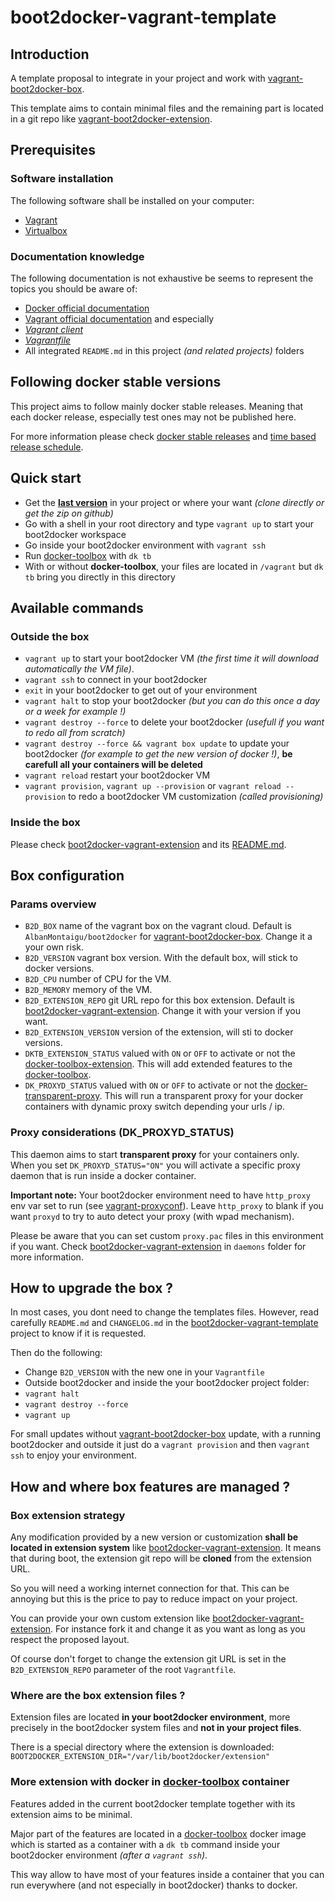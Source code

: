 # boot2docker-vagrant-template

## Introduction

A template proposal to integrate in your project and work with [vagrant-boot2docker-box](https://github.com/AlbanMontaigu/boot2docker-vagrant-box).

This template aims to contain minimal files and the remaining part is located in a git repo like [vagrant-boot2docker-extension](https://github.com/AlbanMontaigu/boot2docker-vagrant-extension).

## Prerequisites

### Software installation

The following software shall be installed on your computer:
- [Vagrant](https://www.vagrantup.com/downloads.html)
- [Virtualbox](https://www.virtualbox.org/wiki/Downloads)

### Documentation knowledge

The following documentation is not exhaustive be seems to represent the topics you should be aware of:
- [Docker official documentation](https://docs.docker.com/)
- [Vagrant official documentation](https://www.vagrantup.com/docs) and especially
 - *[Vagrant client](https://www.vagrantup.com/docs/cli/)*
 - *[Vagrantfile](https://www.vagrantup.com/docs/vagrantfile/)*
- All integrated ```README.md``` in this project *(and related projects)* folders

## Following docker stable versions

This project aims to follow mainly docker stable releases. Meaning that each docker release, especially test ones may not be published here.

For more information please check [docker stable releases](https://download.docker.com/linux/static/stable/x86_64/) and [time based release schedule](https://docs.docker.com/engine/installation/#time-based-release-schedule).

## Quick start

- Get the **[last version](https://github.com/AlbanMontaigu/boot2docker-vagrant-template/releases)** in your project or where your want *(clone directly or get the zip on github)*
- Go with a shell in your root directory and type ```vagrant up``` to start your boot2docker workspace
- Go inside your boot2docker environment with ```vagrant ssh```
- Run [docker-toolbox](https://github.com/AlbanMontaigu/docker-toolbox) with ```dk tb```
- With or without **docker-toolbox**, your files are located in ```/vagrant``` but ```dk tb``` bring you directly in this directory

## Available commands

### Outside the box

- ```vagrant up``` to start your boot2docker VM *(the first time it will download automatically the VM file)*.
- ```vagrant ssh``` to connect in your boot2docker
- ```exit``` in your boot2docker to get out of your environment
- ```vagrant halt``` to stop your boot2docker *(but you can do this once a day or a week for example !)*
- ```vagrant destroy --force``` to delete your boot2docker *(usefull if you want to redo all from scratch)*
- ```vagrant destroy --force && vagrant box update``` to update your boot2docker *(for example to get the new version of docker !)*, **be carefull all your containers will be deleted**
- ```vagrant reload``` restart your boot2docker VM
- ```vagrant provision```, ```vagrant up --provision``` or ```vagrant reload --provision``` to redo a boot2docker VM customization *(called provisioning)*

### Inside the box

Please check [boot2docker-vagrant-extension](https://github.com/AlbanMontaigu/boot2docker-vagrant-extension) and its [README.md](https://github.com/AlbanMontaigu/boot2docker-vagrant-extension/blob/latest/README.md).

## Box configuration

### Params overview

- ```B2D_BOX``` name of the vagrant box on the vagrant cloud. Default is ```AlbanMontaigu/boot2docker``` for [vagrant-boot2docker-box](https://github.com/AlbanMontaigu/boot2docker-vagrant-box). Change it a your own risk.
- ```B2D_VERSION``` vagrant box version. With the default box, will stick to docker versions.
- ```B2D_CPU``` number of CPU for the VM.
- ```B2D_MEMORY``` memory of the VM.
- ```B2D_EXTENSION_REPO``` git URL repo for this box extension. Default is [boot2docker-vagrant-extension](https://github.com/AlbanMontaigu/boot2docker-vagrant-extension). Change it with your version if you want.
- ```B2D_EXTENSION_VERSION``` version of the extension, will sti to docker versions.
- ```DKTB_EXTENSION_STATUS``` valued with ```ON``` or ```OFF``` to activate or not the [docker-toolbox-extension](https://github.com/AlbanMontaigu/docker-toolbox-extension). This will add extended features to the [docker-toolbox](https://github.com/AlbanMontaigu/docker-toolbox).
- ```DK_PROXYD_STATUS``` valued with ```ON``` or ```OFF``` to activate or not the [docker-transparent-proxy](https://github.com/AlbanMontaigu/docker-transparent-proxy). This will run a transparent proxy for your docker containers with dynamic proxy switch depending your urls / ip.

### Proxy considerations (DK_PROXYD_STATUS)

This daemon aims to start **transparent proxy** for your containers only. When you set ```DK_PROXYD_STATUS="ON"``` you will activate a specific proxy daemon that is run inside a docker container.

**Important note:** Your boot2docker environment need to have ```http_proxy``` env var set to run (see [vagrant-proxyconf](https://github.com/tmatilai/vagrant-proxyconf)). Leave ```http_proxy``` to blank if you want ```proxyd``` to try to auto detect your proxy (with wpad mechanism).

Please be aware that you can set custom ```proxy.pac``` files in this environment if you want. Check [boot2docker-vagrant-extension](https://github.com/AlbanMontaigu/boot2docker-vagrant-extension) in ```daemons``` folder for more information.

## How to upgrade the box ?

In most cases, you dont need to change the templates files. However, read carefully ```README.md``` and ```CHANGELOG.md``` in the [boot2docker-vagrant-template](https://github.com/AlbanMontaigu/boot2docker-vagrant-template) project to know if it is requested.

Then do the following:
- Change ```B2D_VERSION``` with the new one in your ```Vagrantfile```
- Outside boot2docker and inside the your boot2docker project folder:
 -  ```vagrant halt```
 -  ```vagrant destroy --force```
 -  ```vagrant up```

For small updates without [vagrant-boot2docker-box](https://github.com/AlbanMontaigu/boot2docker-vagrant-box) update, with a running boot2docker and outside it just do a ```vagrant provision``` and then ```vagrant ssh``` to enjoy your environment.

## How and where box features are managed ?

### Box extension strategy

Any modification provided by a new version or customization **shall be located in extension system** like [boot2docker-vagrant-extension](https://github.com/AlbanMontaigu/boot2docker-vagrant-extension). It means that during boot, the extension git repo will be **cloned** from the extension URL.

So you will need a working internet connection for that. This can be annoying but this is the price to pay to reduce impact on your project.

You can provide your own custom extension like [boot2docker-vagrant-extension](https://github.com/AlbanMontaigu/boot2docker-vagrant-extension). For instance fork it and change it as you want as long as you respect the proposed layout.

Of course don't forget to change the extension git URL is set in the ```B2D_EXTENSION_REPO``` parameter of the root ```Vagrantfile```.

### Where are the box extension files ?

Extension files are located **in your boot2docker environment**, more precisely in the boot2docker system files and **not in your project files**.

There is a special directory where the extension is downloaded: ```BOOT2DOCKER_EXTENSION_DIR="/var/lib/boot2docker/extension"```

### More extension with docker in [docker-toolbox](https://github.com/AlbanMontaigu/docker-toolbox) container

Features added in the current boot2docker template together with its extension aims to be minimal.

Major part of the features are located in a [docker-toolbox](https://github.com/AlbanMontaigu/docker-toolbox) docker image which is started as a container with a ```dk tb``` command inside your boot2docker environment *(after a ```vagrant ssh```)*.

This way allow to have most of your features inside a container that you can run everywhere (and not especially in boot2docker) thanks to docker.
